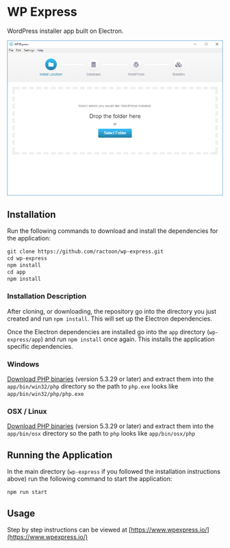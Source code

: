 # WP Express

WordPress installer app built on Electron.

![WP Express screenshot](app/assets/images/screenshot.png "WP Express Start Screen")

## Installation

Run the following commands to download and install the dependencies for the application:

```
git clone https://github.com/ractoon/wp-express.git
cd wp-express
npm install
cd app
npm install
```

### Installation Description

After cloning, or downloading, the repository go into the directory you just created and run `npm install`. This will set up the Electron dependencies. 

Once the Electron dependencies are installed go into the `app` directory (`wp-express/app`) and run `npm install` once again. This installs the application specific dependencies.

### Windows

[Download PHP binaries](https://windows.php.net/download) (version 5.3.29 or later) and extract them into the `app/bin/win32/php` directory so the path to `php.exe` looks like `app/bin/win32/php/php.exe`

### OSX / Linux

[Download PHP binaries](http://php.net/downloads.php) (version 5.3.29 or later) and extract them into the `app/bin/osx` directory so the path to `php` looks like `app/bin/osx/php`

## Running the Application

In the main directory (`wp-express` if you followed the installation instructions above) run the following command to start the application:

```
npm run start
```

## Usage

Step by step instructions can be viewed at [https://www.wpexpress.io/](https://www.wpexpress.io/)